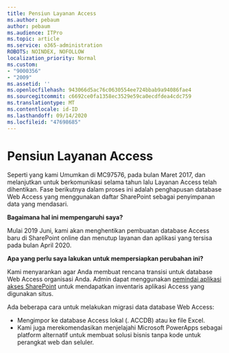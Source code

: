 ```yaml
---
title: Pensiun Layanan Access
ms.author: pebaum
author: pebaum
ms.audience: ITPro
ms.topic: article
ms.service: o365-administration
ROBOTS: NOINDEX, NOFOLLOW
localization_priority: Normal
ms.custom:
- "9000356"
- "2009"
ms.assetid: ''
ms.openlocfilehash: 943066d5ac76c0630554ee724bbab9a94086fae4
ms.sourcegitcommit: c6692ce0fa1358ec3529e59ca0ecdfdea4cdc759
ms.translationtype: MT
ms.contentlocale: id-ID
ms.lasthandoff: 09/14/2020
ms.locfileid: "47698685"
---
```

# <a name="access-services-retirement"></a>Pensiun Layanan Access

Seperti yang kami Umumkan di MC97576, pada bulan Maret 2017, dan melanjutkan untuk berkomunikasi selama tahun lalu Layanan Access telah dihentikan. Fase berikutnya dalam proses ini adalah penghapusan database Web Access yang menggunakan daftar SharePoint sebagai penyimpanan data yang mendasari.

**Bagaimana hal ini mempengaruhi saya?**

Mulai 2019 Juni, kami akan menghentikan pembuatan database Access baru di SharePoint online dan menutup layanan dan aplikasi yang tersisa pada bulan April 2020.

**Apa yang perlu saya lakukan untuk mempersiapkan perubahan ini?**

Kami menyarankan agar Anda membuat rencana transisi untuk database Web Access organisasi Anda. Admin dapat menggunakan [pemindai aplikasi akses SharePoint](https://github.com/SharePoint/PnP-Tools/tree/master/Solutions/SharePoint.AccessApp.Scanner) untuk mendapatkan inventaris aplikasi Access yang digunakan situs.

Ada beberapa cara untuk melakukan migrasi data database Web Access:

- Mengimpor ke database Access lokal (. ACCDB) atau ke file Excel.
- Kami juga merekomendasikan menjelajahi Microsoft PowerApps sebagai platform alternatif untuk membuat solusi bisnis tanpa kode untuk perangkat web dan seluler.